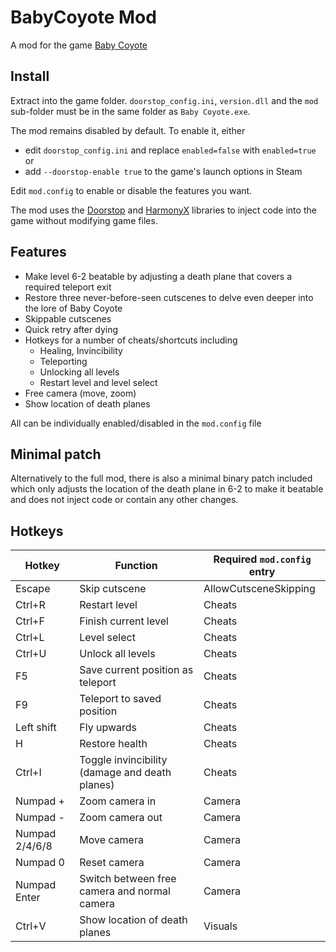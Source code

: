 # BabyCoyote Mod

A mod for the game [Baby Coyote]

[Baby Coyote]: https://store.steampowered.com/app/1367780/Baby_Coyote/

## Install

Extract into the game folder. `doorstop_config.ini`, `version.dll` and the `mod` sub-folder must be in the same folder as `Baby Coyote.exe`.

The mod remains disabled by default. To enable it, either
- edit `doorstop_config.ini` and replace `enabled=false` with `enabled=true` or
- add `--doorstop-enable true` to the game's launch options in Steam

Edit `mod.config` to enable or disable the features you want.

The mod uses the [Doorstop] and [HarmonyX] libraries to inject code into the game without modifying game files.

[Doorstop]: https://github.com/NeighTools/UnityDoorstop/
[HarmonyX]: https://github.com/BepInEx/HarmonyX/

## Features

- Make level 6-2 beatable by adjusting a death plane that covers a required teleport exit
- Restore three never-before-seen cutscenes to delve even deeper into the lore of Baby Coyote
- Skippable cutscenes
- Quick retry after dying
- Hotkeys for a number of cheats/shortcuts including
  - Healing, Invincibility
  - Teleporting
  - Unlocking all levels
  - Restart level and level select
- Free camera (move, zoom)
- Show location of death planes

All can be individually enabled/disabled in the `mod.config` file

## Minimal patch

Alternatively to the full mod, there is also a minimal binary patch included which
only adjusts the location of the death plane in 6-2 to make it beatable and does
not inject code or contain any other changes. 

## Hotkeys

| Hotkey         | Function                                       | Required `mod.config` entry |
|----------------|------------------------------------------------|-----------------------------|
| Escape         | Skip cutscene                                  | AllowCutsceneSkipping       |
| Ctrl+R         | Restart level                                  | Cheats                      |
| Ctrl+F         | Finish current level                           | Cheats                      |
| Ctrl+L         | Level select                                   | Cheats                      |
| Ctrl+U         | Unlock all levels                              | Cheats                      |
| F5             | Save current position as teleport              | Cheats                      |
| F9             | Teleport to saved position                     | Cheats                      |
| Left shift     | Fly upwards                                    | Cheats                      |
| H              | Restore health                                 | Cheats                      |
| Ctrl+I         | Toggle invincibility (damage and death planes) | Cheats                      |
| Numpad +       | Zoom camera in                                 | Camera                      |
| Numpad -       | Zoom camera out                                | Camera                      |
| Numpad 2/4/6/8 | Move camera                                    | Camera                      |
| Numpad 0       | Reset camera                                   | Camera                      |
| Numpad Enter   | Switch between free camera and normal camera   | Camera                      |
| Ctrl+V         | Show location of death planes                  | Visuals                     |

